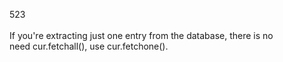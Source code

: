 523<br>
<br>
 If you're extracting just one entry from the database, there is no<br>
 need cur.fetchall(), use cur.fetchone().